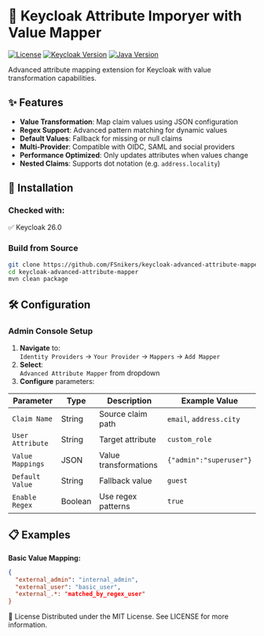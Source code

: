 # 🔑 Keycloak Attribute Imporyer with Value Mapper

[![License](https://img.shields.io/badge/License-MIT-green.svg)](https://github.com/FSnikers/KeycloakAttributeImporterValueMapper/blob/master/LICENSE)
[![Keycloak Version](https://img.shields.io/badge/Keycloak-26.0%2B-blue)](https://www.keycloak.org)
[![Java Version](https://img.shields.io/badge/Java-17%2B-orange)](https://openjdk.org)

Advanced attribute mapping extension for Keycloak with value transformation capabilities.

## ✨ Features

- **Value Transformation**: Map claim values using JSON configuration
- **Regex Support**: Advanced pattern matching for dynamic values
- **Default Values**: Fallback for missing or null claims
- **Multi-Provider**: Compatible with OIDC, SAML and social providers
- **Performance Optimized**: Only updates attributes when values change
- **Nested Claims**: Supports dot notation (e.g. `address.locality`)

## 🚀 Installation

### Checked with:
✅ Keycloak 26.0

### Build from Source
```bash
git clone https://github.com/FSnikers/keycloak-advanced-attribute-mapper.git
cd keycloak-advanced-attribute-mapper
mvn clean package
```

## 🛠 Configuration

### Admin Console Setup
1. **Navigate** to:  
   `Identity Providers` → `Your Provider` → `Mappers` → `Add Mapper`
2. **Select**:  
   `Advanced Attribute Mapper` from dropdown
3. **Configure** parameters:

| Parameter        | Type    | Description                     | Example Value                |
|------------------|---------|---------------------------------|------------------------------|
| `Claim Name`     | String  | Source claim path               | `email`, `address.city`      |
| `User Attribute` | String  | Target attribute                | `custom_role`                |
| `Value Mappings` | JSON    | Value transformations           | `{"admin":"superuser"}`      |
| `Default Value`  | String  | Fallback value                  | `guest`                      |
| `Enable Regex`   | Boolean | Use regex patterns              | `true`                       |

## 📋 Examples

**Basic Value Mapping:**
```json
{
  "external_admin": "internal_admin",
  "external_user": "basic_user",
  "external_.*: "matched_by_regex_user"
}
```


📜 License
Distributed under the MIT License. See LICENSE for more information.
